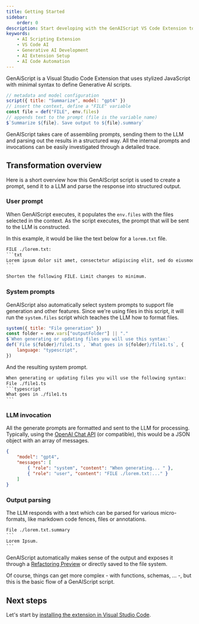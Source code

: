 ```yaml
---
title: Getting Started
sidebar:
    order: 0
description: Start developing with the GenAIScript VS Code Extension to create AI scripts efficiently.
keywords:
    - AI Scripting Extension
    - VS Code AI
    - Generative AI Development
    - AI Extension Setup
    - AI Code Automation
---
```


GenAiScript is a Visual Studio Code Extension that uses
stylized JavaScript with minimal syntax to define Generative AI scripts.

```js wrap title="summarize.genai.js"
// metadata and model configuration
script({ title: "Summarize", model: "gpt4" })
// insert the context, define a "FILE" variable
const file = def("FILE", env.files)
// appends text to the prompt (file is the variable name)
$`Summarize ${file}. Save output to ${file}.summary`
```

GenAIScript takes care of assembling prompts, sending them to the LLM and parsing
out the results in a structured way. All the internal prompts and invocations can be easily investigated through a detailed trace.

## Transformation overview

Here is a short overview how this GenAIScript script is used
to create a prompt, send it to a LLM and parse the response
into structured output.

### User prompt

When GenAIScript executes, it populates the `env.files` with the files selected in the context.
As the script executes, the prompt that will be sent to the LLM is constructed.

In this example, it would be like the text below for a `lorem.txt` file.

````txt title="user prompt" wrap
FILE ./lorem.txt:
```txt
Lorem ipsum dolor sit amet, consectetur adipiscing elit, sed do eiusmod tempor incididunt ut labore et dolore magna aliqua...
```

Shorten the following FILE. Limit changes to minimum.
````

### System prompts

GenAIScript also automatically select system prompts to support file generation and other features. Since
we're using files in this script, it will run the `system.files` script which teaches the LLM how to format files.

```js title="system.files.genai.js"
system({ title: "File generation" })
const folder = env.vars["outputFolder"] || "."
$`When generating or updating files you will use this syntax:`
def(`File ${folder}/file1.ts`, `What goes in ${folder}/file1.ts`, {
    language: "typescript",
})
```

And the resulting system prompt.

````txt title="system prompt"
When generating or updating files you will use the following syntax:
File ./file1.ts
```typescript
What goes in ./file1.ts
```
````

### LLM invocation

All the generate prompts are formatted and sent to the LLM for processing. Typically, using the [OpenAI Chat API](https://platform.openai.com/docs/api-reference/chat/create) (or compatible), this would be a JSON object with an array of messages.

```json title="llmrequest.json"
{
    "model": "gpt4",
    "messages": [
        { "role": "system", "content": "When generating... " },
        { "role": "user", "content": "FILE ./lorem.txt:..." }
    ]
}
```

### Output parsing

The LLM responds with a text which can be parsed for various micro-formats, like markdown code fences, files or annotations.

````txt title="llmresponse.txt"
File ./lorem.txt.summary
```
Lorem Ipsum.
```
````

GenAIScript automatically makes sense of the output and exposes it through a [Refactoring Preview](https://code.visualstudio.com/docs/editor/refactoring#_refactor-preview) or directly saved to the file system.

Of course, things can get more complex - with functions, schemas, ... -, but this is the basic flow of a GenAIScript script.

## Next steps

Let's start by [installing the extension in Visual Studio Code](/genaiscript/getting-started/installation).
